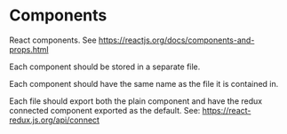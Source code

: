 # Components
React components. See https://reactjs.org/docs/components-and-props.html

Each component should be stored in a separate file.

Each component should have the same name as the file it is contained in.

Each file should export both the plain component and have the redux connected
component exported as the default. See: https://react-redux.js.org/api/connect